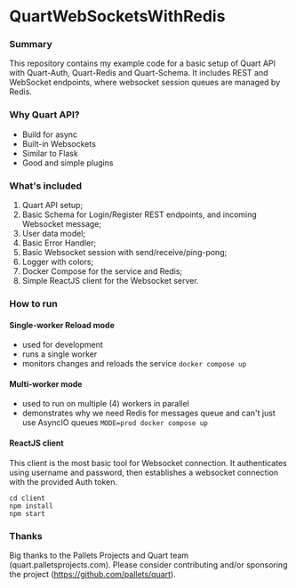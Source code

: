 # QuartWebSocketsWithRedis

### Summary

This repository contains my example code for a basic setup of Quart API with Quart-Auth, Quart-Redis and Quart-Schema. It includes REST and WebSocket endpoints, where websocket session queues are managed by Redis.

### Why Quart API?

- Build for async
- Built-in Websockets
- Similar to Flask
- Good and simple plugins

### What's included

1. Quart API setup;
2. Basic Schema for Login/Register REST endpoints, and incoming Websocket message;
3. User data model;
4. Basic Error Handler;
5. Basic Websocket session with send/receive/ping-pong;
6. Logger with colors;
7. Docker Compose for the service and Redis;
8. Simple ReactJS client for the Websocket server.

### How to run

#### Single-worker Reload mode

- used for development
- runs a single worker
- monitors changes and reloads the service
  `docker compose up`

#### Multi-worker mode

- used to run on multiple (4) workers in parallel
- demonstrates why we need Redis for messages queue and can't just use AsyncIO queues
  `MODE=prod docker compose up`

#### ReactJS client

This client is the most basic tool for Websocket connection. It authenticates using username and password, then establishes a websocket connection with the provided Auth token.

```
cd client
npm install
npm start
```

### Thanks

Big thanks to the Pallets Projects and Quart team (quart.palletsprojects.com). Please consider contributing and/or sponsoring the project (https://github.com/pallets/quart).
